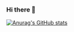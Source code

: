 ### Hi there 👋

[![Anurag's GitHub stats](https://github-readme-stats.vercel.app/api?username=zhuang-hao-ming)](https://github.com/anuraghazra/github-readme-stats)

<!--
**zhuang-hao-ming/zhuang-hao-ming** is a ✨ _special_ ✨ repository because its `README.md` (this file) appears on your GitHub profile.

Here are some ideas to get you started:

- 🔭 I’m currently working on ...
- 🌱 I’m currently learning ...
- 👯 I’m looking to collaborate on ...
- 🤔 I’m looking for help with ...
- 💬 Ask me about ...
- 📫 How to reach me: ...
- 😄 Pronouns: ...
- ⚡ Fun fact: ...
-->

